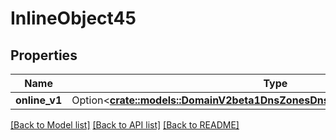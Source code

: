 # InlineObject45

## Properties

Name | Type | Description | Notes
------------ | ------------- | ------------- | -------------
**online_v1** | Option<[**crate::models::DomainV2beta1DnsZonesDnsZoneImportProviderOnlineV1**](_domain_v2beta1_dns_zones__dns_zone__import_provider_online_v1.md)> |  | [optional]

[[Back to Model list]](../README.md#documentation-for-models) [[Back to API list]](../README.md#documentation-for-api-endpoints) [[Back to README]](../README.md)


